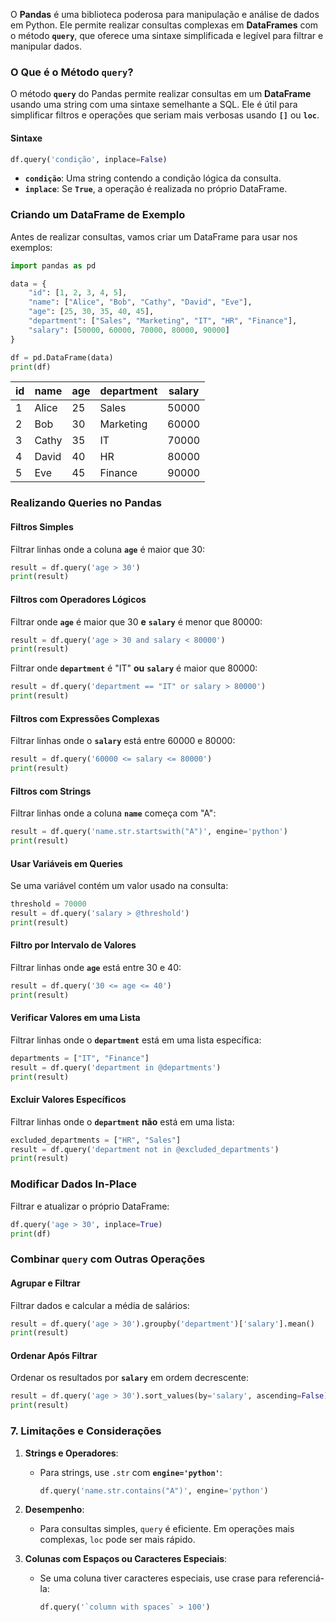 
O **Pandas** é uma biblioteca poderosa para manipulação e análise de dados em Python. Ele permite realizar consultas complexas em **DataFrames** com o método **`query`**, que oferece uma sintaxe simplificada e legível para filtrar e manipular dados.


### **O Que é o Método `query`?**

O método **`query`** do Pandas permite realizar consultas em um **DataFrame** usando uma string com uma sintaxe semelhante a SQL. Ele é útil para simplificar filtros e operações que seriam mais verbosas usando **`[]`** ou **`loc`**.  

#### **Sintaxe**

```python
df.query('condição', inplace=False)
```

- **`condição`**: Uma string contendo a condição lógica da consulta.
- **`inplace`**: Se **`True`**, a operação é realizada no próprio DataFrame.


### **Criando um DataFrame de Exemplo**

Antes de realizar consultas, vamos criar um DataFrame para usar nos exemplos:

```python
import pandas as pd

data = {
    "id": [1, 2, 3, 4, 5],
    "name": ["Alice", "Bob", "Cathy", "David", "Eve"],
    "age": [25, 30, 35, 40, 45],
    "department": ["Sales", "Marketing", "IT", "HR", "Finance"],
    "salary": [50000, 60000, 70000, 80000, 90000]
}

df = pd.DataFrame(data)
print(df)
```

|id|name|age|department|salary|
|---|---|---|---|---|
|1|Alice|25|Sales|50000|
|2|Bob|30|Marketing|60000|
|3|Cathy|35|IT|70000|
|4|David|40|HR|80000|
|5|Eve|45|Finance|90000|


### **Realizando Queries no Pandas**

#### **Filtros Simples**

Filtrar linhas onde a coluna **`age`** é maior que 30:

```python
result = df.query('age > 30')
print(result)
```

#### **Filtros com Operadores Lógicos**

Filtrar onde **`age`** é maior que 30 **e** **`salary`** é menor que 80000:

```python
result = df.query('age > 30 and salary < 80000')
print(result)
```

Filtrar onde **`department`** é "IT" **ou** **`salary`** é maior que 80000:

```python
result = df.query('department == "IT" or salary > 80000')
print(result)
```

#### **Filtros com Expressões Complexas**

Filtrar linhas onde o **`salary`** está entre 60000 e 80000:

```python
result = df.query('60000 <= salary <= 80000')
print(result)
```

#### **Filtros com Strings**

Filtrar linhas onde a coluna **`name`** começa com "A":

```python
result = df.query('name.str.startswith("A")', engine='python')
print(result)
```

#### **Usar Variáveis em Queries**

Se uma variável contém um valor usado na consulta:

```python
threshold = 70000
result = df.query('salary > @threshold')
print(result)
```

#### **Filtro por Intervalo de Valores**

Filtrar linhas onde **`age`** está entre 30 e 40:

```python
result = df.query('30 <= age <= 40')
print(result)
```

#### **Verificar Valores em uma Lista**

Filtrar linhas onde o **`department`** está em uma lista específica:

```python
departments = ["IT", "Finance"]
result = df.query('department in @departments')
print(result)
```

#### **Excluir Valores Específicos**

Filtrar linhas onde o **`department`** **não** está em uma lista:

```python
excluded_departments = ["HR", "Sales"]
result = df.query('department not in @excluded_departments')
print(result)
```

### **Modificar Dados In-Place**

Filtrar e atualizar o próprio DataFrame:

```python
df.query('age > 30', inplace=True)
print(df)
```


### **Combinar `query` com Outras Operações**

#### **Agrupar e Filtrar**

Filtrar dados e calcular a média de salários:

```python
result = df.query('age > 30').groupby('department')['salary'].mean()
print(result)
```

#### **Ordenar Após Filtrar**

Ordenar os resultados por **`salary`** em ordem decrescente:

```python
result = df.query('age > 30').sort_values(by='salary', ascending=False)
print(result)
```



### **7. Limitações e Considerações**

1. **Strings e Operadores**:
    
    - Para strings, use `.str` com **`engine='python'`**:
        
        ```python
        df.query('name.str.contains("A")', engine='python')
        ```
        
2. **Desempenho**:
    
    - Para consultas simples, `query` é eficiente. Em operações mais complexas, `loc` pode ser mais rápido.
    
3. **Colunas com Espaços ou Caracteres Especiais**:
    
    - Se uma coluna tiver caracteres especiais, use crase para referenciá-la:
        
        ```python
        df.query('`column with spaces` > 100')
        ```
        